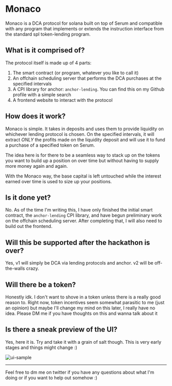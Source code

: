 # Monaco

Monaco is a DCA protocol for solana built on top of Serum and compatible with any program that implements or extends the instruction interface from the standard spl token-lending program.

## What is it comprised of?

The protocol itself is made up of 4 parts:

1. The smart contract (or program, whatever you like to call it)
2. An offchain scheduling server that performs the DCA purchases at the specified intervals
3. A CPI library for anchor: `anchor-lending`. You can find this on my Github profile with a simple search
4. A frontend website to interact with the protocol

## How does it work?

Monaco is simple. It takes in deposits and uses them to provide liquidity on whichever lending protocol is chosen. On the specified intervals, it will extract _ONLY_ the profits made on the liquidity deposit and will use it to fund a purchase of a specified token on Serum.

The idea here is for there to be a seamless way to stack up on the tokens you want to build up a position on over time but without having to supply more money again and again.

With the Monaco way, the base capital is left untouched while the interest earned over time is used to size up your positions.

## Is it done yet?

No. As of the time I'm writing this, I have only finished the initial smart contract, the `anchor-lending` CPI library, and have begun preliminary work on the offchain scheduling server. After completing that, I will also need to build out the frontend.

## Will this be supported after the hackathon is over?

Yes, v1 will simply be DCA via lending protocols and anchor. v2 will be off-the-walls crazy.

## Will there be a token?

Honestly idk. I don't want to shove in a token unless there is a really good reason to. Right now, token incentives seem somewhat parasitic to me (just an opinion) but maybe I'll change my mind on this later, I really have no idea. Please DM me if you have thoughts on this and wanna talk about it

## Is there a sneak preview of the UI?

Yes, here it is. Try and take it with a grain of salt though. This is very early stages and things might change :)

![ui-sample](https://i.imgur.com/bN6r9js.png)

---

Feel free to dm me on twitter if you have any questions about what I'm doing or if you want to help out somehow :)
